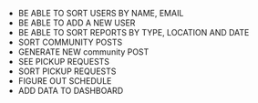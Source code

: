 - BE ABLE TO SORT USERS BY NAME, EMAIL
- BE ABLE TO ADD A NEW USER
- BE ABLE TO SORT REPORTS BY TYPE, LOCATION AND DATE
- SORT COMMUNITY POSTS
- GENERATE NEW community POST
- SEE PICKUP REQUESTS
- SORT PICKUP REQUESTS
- FIGURE OUT SCHEDULE
- ADD DATA TO DASHBOARD 

